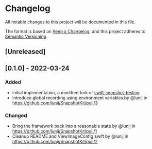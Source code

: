 # Changelog
All notable changes to this project will be documented in this file.

The format is based on [Keep a Changelog](https://keepachangelog.com/en/1.0.0/),
and this project adheres to [Semantic Versioning](https://semver.org/spec/v2.0.0.html).

## [Unreleased]

## [0.1.0] - 2022-03-24
### Added
- Initial implementation, a modified fork of [swift-snapshot-testing](https://github.com/pointfreeco/swift-snapshot-testing)
- Introduce global recording using environment variables by @lunij in https://github.com/lunij/SnapshotKit/pull/3

### Changed
- Bring the framework back into a reasonable state by @lunij in https://github.com/lunij/SnapshotKit/pull/1
- Cleanup README and ViewImageConfig.swift by @lunij in https://github.com/lunij/SnapshotKit/pull/2

